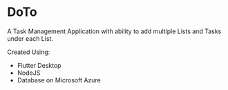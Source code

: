 # DoTo
A Task Management Application with ability to add multiple Lists and Tasks under each List.

Created Using:
- Flutter Desktop
- NodeJS
- Database on Microsoft Azure
